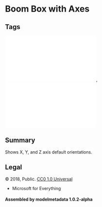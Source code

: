 # Boom Box with Axes

## Tags

![core](../../Models-core.md), ![testing](../../Models-testing.md)

## Summary

Shows X, Y, and Z axis default orientations.

## Legal

&copy; 2018, Public. [CC0 1.0 Universal](https://creativecommons.org/publicdomain/zero/1.0/legalcode)

 - Microsoft for Everything

#### Assembled by modelmetadata 1.0.2-alpha